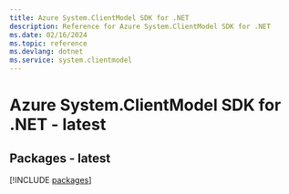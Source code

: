 ```yaml
---
title: Azure System.ClientModel SDK for .NET
description: Reference for Azure System.ClientModel SDK for .NET
ms.date: 02/16/2024
ms.topic: reference
ms.devlang: dotnet
ms.service: system.clientmodel
---
```

# Azure System.ClientModel SDK for .NET - latest
## Packages - latest
[!INCLUDE [packages](system.clientmodel-index.md)]